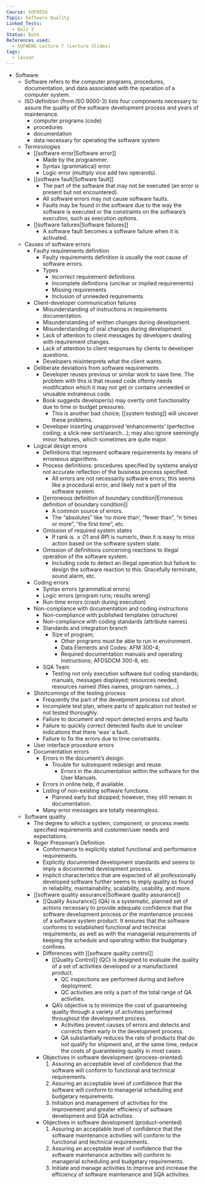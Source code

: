 ```yaml
---
Course: SOFDESG
Topic: Software Quality
Linked_Tests:
  - Quiz 2
Status: Done
References used:
  - SOFWENG Lecture 7 (Lecture Slides)
tags:
  - lesson
---
```


- Software
	- Software refers to the computer programs, procedures, documentation, and data associated with the operation of a computer system.
	- ISO definition (from ISO 9000-3) lists four components necessary to assure the quality of the software development process and years of maintenance.
		- computer programs (code)
		- procedures
		- documentation
		- data necessary for operating the software system
	- Terminologies
		- [[software error|Software error]]
			- Made by the programmer.
			- Syntax (grammatical) error.
			- Logic error (multiply vice add two operands).
		- [[software fault|Software fault]]
			- The part of the software that may not be executed (an error is present but not encountered).
			- All software errors may not cause software faults.
			- Faults may be found in the software due to the way the software is executed or the constraints on the software’s execution, such as execution options.
		- [[software failures|Software failures]]
			- A software fault becomes a software failure when it is activated.
	- Causes of software errors
		- Faulty requirements definition
			- Faulty requirements definition is usually the root cause of software errors.
			- Types
				- Incorrect requirement definitions
				- Incomplete definitions (unclear or implied requirements)
				- Missing requirements
				- Inclusion of unneeded requirements
		- Client-developer communication failures
			- Misunderstanding of instructions in requirements documentation.
			- Misunderstanding of written changes during development.
			- Misunderstanding of oral changes during development.
			- Lack of attention to client messages by developers dealing with requirement changes.
			- Lack of attention to client responses by clients to developer questions.
			- Developers misinterprets what the client wants.
		- Deliberate deviations from software requirements
			- Developer reuses previous or similar work to save time. The problem with this is that reused code oftenly needs modification which it may not get or contains unneeded or unusable extraneous code.
			- Book suggests developer(s) may overtly omit functionality due to time or budget pressures.
				- This is another bad choice; [[system testing]] will uncover these problems.
			- Developer inserting unapproved ‘enhancements’ (perfective coding; a slick new sort/search…); may also ignore seemingly minor features, which sometimes are quite major.
		- Logical design errors
			- Definitions that represent software requirements by means of erroneous algorithms.
			- Process definitions: procedures specified by systems analyst not accurate reflection of the business process specified.
				- All errors are not necessarily software errors; this seems like a procedural error, and likely not a part of the software system.
			- [[erroneous definition of boundary condition|Erroneous definition of boundary condition]]
				- A common source of errors.
				- The “absolutes” like ‘no more than’, “fewer than”, “n times or more”, “the first time”, etc.
			- Omission of required system states
				- If rank is $\geq O1$ and $RPI$ is numeric, then it is easy to miss action based on the software system state.
			- Omission of definitions concerning reactions to illegal operation of the software system.
				- Including code to detect an illegal operation but failure to design the software reaction to this: Gracefully terminate, sound alarm, etc.
		- Coding errors
			- Syntax errors (grammatical errors)
			- Logic errors (program runs; results wrong)
			- Run-time errors (crash during execution)
		- Non-compliance with documentation and coding instructions
			- Non-compliance with published templates (structure)
			- Non-compliance with coding standards (attribute names)
			- Standards and integration branch
				- Size of program;
					- Other  programs must be able to run in environment.
					- Data Elements and Codes: AFM 300-4;
					- Required documentation manuals and operating instructions; AFDSDCM 300-8, etc.
			- SQA Team
				- Testing not only execution software but coding standards; manuals, messages displayed; resources needed; resources named (files names, program names,…)
		- Shortcomings of the testing process
			- Frequently the part of the develpment process cut short.
			- Incomplete test plan, where parts of application not tested or not tested thoroughly.
			- Failure to document and report detected errors and faults
			- Failure to quickly correct detected faults due to unclear indications that there ‘was’ a fault.
			- Failure to fix the errors due to time constraints.
		- User interface procedure errors
		- Documentation errors
			- Errors in the document’s design.
				- Trouble for subsequent redesign and reuse.
					- Errors in the documentation within the software for the User Manuals.
			- Errors in online help, if available.
			- Listing of non-existing software functions.
				- Planned early but dropped; however, they still remain in documentation.
			- Many error messages are totally meaningless.
	- Software quality
		- The degree to which a system, component, or process meets specified requirements and customer/user needs and expectations.
		- Roger Pressman’s Definition
			- Conformance to explicitly stated functional and performance requirements.
			- Explicitly documented development standards and seems to imply a documented development process.
			- Implicit characteristics that are expected of all professionally developed software further seems to imply quality as found in reliability, maintainability, scalability, usability, and more.
		- [[software quality assurance|Software quality assurance]]
			- [[Quality Assurance]] (QA) is a systematic, planned set of actions necessary to provide adequate confidence that the software development process or the maintenance process of a software system product. It ensures that the software conforms to established functional and technical requirements, as well as with the managerial requirements of keeping the schedule and operating within the budgetary confines.
			- Differences with [[software quality control]]
				- [[Quality Control]] (QC) is designed to evaluate the quality of a set of activities developed or a manufactured product.
					- QC inspections are performed during and before deployment.
					- QC activities are only a part of the total range of QA activities.
				- QA’s objective is to minimize the cost of guaranteeing quality through a variety of activities performed throughout the development process.
					- Activities prevent causes of errors and detects and corrects them early in the development process.
					- QA substantially reduces the rate of products that do not qualify for shipment and, at the same time, reduce the costs of guaranteeing quality in most cases.
			- Objectives in software development (process-oriented)
				1. Assuring an acceptable level of confidence that the software will conform to functional and technical requirements.
				2. Assuring an acceptable level of confidence that the software will conform to managerial scheduling and budgetary requirements.
				3. Initiation and management of activities for the improvement and greater efficiency of software development and SQA activities.
			- Objectives in software development (product-oriented)
				1. Assuring an acceptable level of confidence that the software maintenance activities will conform to the functional and technical requirements.
				2. Assuring an acceptable level of confidence that the software maintenance activities will conform to managerial scheduling and budgetary requirements.
				3. Initiate and manage activities to improve and increase the efficiency of software maintenance and SQA activities.